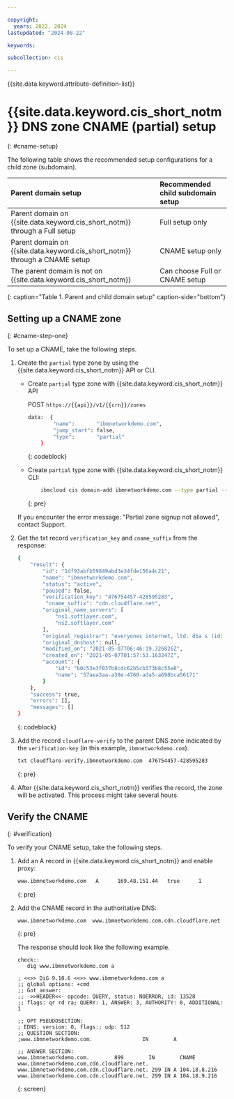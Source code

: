 ```yaml
---

copyright:
  years: 2022, 2024
lastupdated: "2024-08-22"

keywords:

subcollection: cis

---
```


{{site.data.keyword.attribute-definition-list}}

# {{site.data.keyword.cis_short_notm}} DNS zone CNAME (partial) setup
{: #cname-setup}



The following table shows the recommended setup configurations for a child zone (subdomain).


|Parent domain setup |Recommended child subdomain setup|
|:--|:--|
|Parent domain on {{site.data.keyword.cis_short_notm}} through a Full setup |Full setup only|
|Parent domain on {{site.data.keyword.cis_short_notm}} through a CNAME setup |CNAME setup only|
|The parent domain is not on {{site.data.keyword.cis_short_notm}} |Can choose Full or CNAME setup|
{: caption="Table 1. Parent and child domain setup" caption-side="bottom"}

## Setting up a CNAME zone
{: #cname-step-one}

To set up a CNAME, take the following steps.

1. Create the `partial` type zone by using the {{site.data.keyword.cis_short_notm}} API or CLI.
    * Create `partial` type zone with {{site.data.keyword.cis_short_notm}} API

        POST `https://{{api}}/v1/{{crn}}/zones`

        ```sh
        data:  {
                "name":       "ibmnetworkdemo.com",
                "jump_start": false,
                "type":       "partial"
            }
        ```
        {: codeblock}

    * Create `partial` type zone with {{site.data.keyword.cis_short_notm}} CLI:

        ```sh
            ibmcloud cis domain-add ibmnetworkdemo.com --type partial --output JSON
        ```
        {: pre}

    If you encounter the error message: "Partial zone signup not allowed", contact Support.

1. Get the txt record `verification_key` and `cname_suffix` from the response:

    ```sh
    {
        "result": {
            "id": "1df93abfb59849abd3e34fde156a4c21",
            "name": "ibmnetworkdemo.com",
            "status": "active",
            "paused": false,
            "verification_key": "476754457-428595283",
             "cname_suffix": "cdn.cloudflare.net",
            "original_name_servers": [
                "ns1.softlayer.com",
                "ns2.softlayer.com"
            ],
            "original_registrar": "everyones internet, ltd. dba s (id: 925)",
            "original_dnshost": null,
            "modified_on": "2021-05-07T06:46:19.326826Z",
            "created_on": "2021-05-07T01:57:53.163247Z",
            "account": {
                "id": "b0c53e3f037b8cdc62b5cb373b8c55e6",
                "name": "57aea3aa-a38e-4760-ada5-a698bca56171"
            }
        },
        "success": true,
        "errors": [],
        "messages": []
    }
    ```
    {: codeblock}

1. Add the record `cloudflare-verify` to the parent DNS zone indicated by the `verification-key` (in this example, `ibmnetworkdemo.com`).

    ```sh
    txt cloudflare-verify.ibmnetworkdemo.com  476754457-428595283
    ```
    {: pre}

1. After {{site.data.keyword.cis_short_notm}} verifies the record, the zone will be activated. This process might take several hours.

## Verify the CNAME
{: #verification}

To verify your CNAME setup, take the following steps.

1. Add an A record in {{site.data.keyword.cis_short_notm}} and enable proxy:

    ```sh
    www.ibmnetworkdemo.com   A      169.48.151.44   true      1
    ```
    {: pre}

1. Add the CNAME record in the authoritative DNS:

    ```sh
    www.ibmnetworkdemo.com  www.ibmnetworkdemo.com.cdn.cloudflare.net
    ```
    {: pre}

    The response should look like the following example.

    ```dig
    check::
       dig www.ibmnetworkdemo.com a

    ; <<>> DiG 9.10.6 <<>> www.ibmnetworkdemo.com a
    ;; global options: +cmd
    ;; Got answer:
    ;; ->>HEADER<<- opcode: QUERY, status: NOERROR, id: 13528
    ;; flags: qr rd ra; QUERY: 1, ANSWER: 3, AUTHORITY: 0, ADDITIONAL: 1

    ;; OPT PSEUDOSECTION:
    ; EDNS: version: 0, flags:; udp: 512
    ;; QUESTION SECTION:
    ;www.ibmnetworkdemo.com.                IN        A

    ;; ANSWER SECTION:
    www.ibmnetworkdemo.com.        899        IN        CNAME        www.ibmnetworkdemo.com.cdn.cloudflare.net.
    www.ibmnetworkdemo.com.cdn.cloudflare.net. 299 IN A 104.18.8.216
    www.ibmnetworkdemo.com.cdn.cloudflare.net. 299 IN A 104.18.9.216
    ```
    {: screen}
